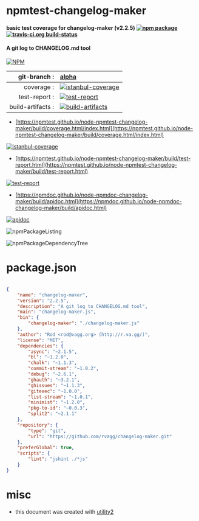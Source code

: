 # npmtest-changelog-maker

#### basic test coverage for  changelog-maker (v2.2.5)  [![npm package](https://img.shields.io/npm/v/npmtest-changelog-maker.svg?style=flat-square)](https://www.npmjs.org/package/npmtest-changelog-maker) [![travis-ci.org build-status](https://api.travis-ci.org/npmtest/node-npmtest-changelog-maker.svg)](https://travis-ci.org/npmtest/node-npmtest-changelog-maker)

#### A git log to CHANGELOG.md tool

[![NPM](https://nodei.co/npm/changelog-maker.png?downloads=true&downloadRank=true&stars=true)](https://www.npmjs.com/package/changelog-maker)

| git-branch : | [alpha](https://github.com/npmtest/node-npmtest-changelog-maker/tree/alpha)|
|--:|:--|
| coverage : | [![istanbul-coverage](https://npmtest.github.io/node-npmtest-changelog-maker/build/coverage.badge.svg)](https://npmtest.github.io/node-npmtest-changelog-maker/build/coverage.html/index.html)|
| test-report : | [![test-report](https://npmtest.github.io/node-npmtest-changelog-maker/build/test-report.badge.svg)](https://npmtest.github.io/node-npmtest-changelog-maker/build/test-report.html)|
| build-artifacts : | [![build-artifacts](https://npmtest.github.io/node-npmtest-changelog-maker/glyphicons_144_folder_open.png)](https://github.com/npmtest/node-npmtest-changelog-maker/tree/gh-pages/build)|

- [https://npmtest.github.io/node-npmtest-changelog-maker/build/coverage.html/index.html](https://npmtest.github.io/node-npmtest-changelog-maker/build/coverage.html/index.html)

[![istanbul-coverage](https://npmtest.github.io/node-npmtest-changelog-maker/build/screenCapture.buildCi.browser.%252Ftmp%252Fbuild%252Fcoverage.lib.html.png)](https://npmtest.github.io/node-npmtest-changelog-maker/build/coverage.html/index.html)

- [https://npmtest.github.io/node-npmtest-changelog-maker/build/test-report.html](https://npmtest.github.io/node-npmtest-changelog-maker/build/test-report.html)

[![test-report](https://npmtest.github.io/node-npmtest-changelog-maker/build/screenCapture.buildCi.browser.%252Ftmp%252Fbuild%252Ftest-report.html.png)](https://npmtest.github.io/node-npmtest-changelog-maker/build/test-report.html)

- [https://npmdoc.github.io/node-npmdoc-changelog-maker/build/apidoc.html](https://npmdoc.github.io/node-npmdoc-changelog-maker/build/apidoc.html)

[![apidoc](https://npmdoc.github.io/node-npmdoc-changelog-maker/build/screenCapture.buildCi.browser.%252Ftmp%252Fbuild%252Fapidoc.html.png)](https://npmdoc.github.io/node-npmdoc-changelog-maker/build/apidoc.html)

![npmPackageListing](https://npmtest.github.io/node-npmtest-changelog-maker/build/screenCapture.npmPackageListing.svg)

![npmPackageDependencyTree](https://npmtest.github.io/node-npmtest-changelog-maker/build/screenCapture.npmPackageDependencyTree.svg)



# package.json

```json

{
    "name": "changelog-maker",
    "version": "2.2.5",
    "description": "A git log to CHANGELOG.md tool",
    "main": "changelog-maker.js",
    "bin": {
        "changelog-maker": "./changelog-maker.js"
    },
    "author": "Rod <rod@vagg.org> (http://r.va.gg/)",
    "license": "MIT",
    "dependencies": {
        "async": "~2.1.5",
        "bl": "~1.2.0",
        "chalk": "~1.1.3",
        "commit-stream": "~1.0.2",
        "debug": "~2.6.1",
        "ghauth": "~3.2.1",
        "ghissues": "~1.1.3",
        "gitexec": "~1.0.0",
        "list-stream": "~1.0.1",
        "minimist": "~1.2.0",
        "pkg-to-id": "~0.0.3",
        "split2": "~2.1.1"
    },
    "repository": {
        "type": "git",
        "url": "https://github.com/rvagg/changelog-maker.git"
    },
    "preferGlobal": true,
    "scripts": {
        "lint": "jshint ./*js"
    }
}
```



# misc
- this document was created with [utility2](https://github.com/kaizhu256/node-utility2)
